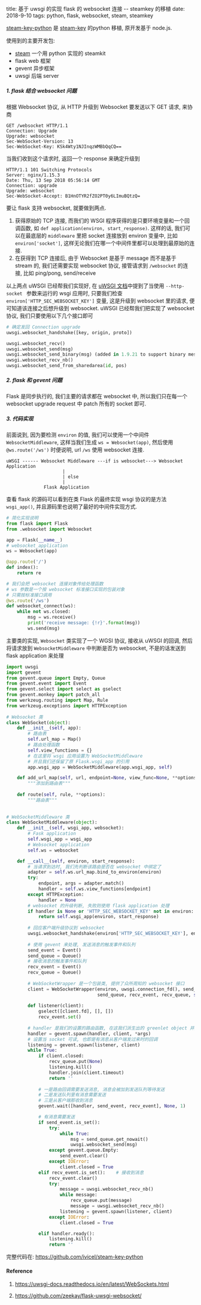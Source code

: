 title: 基于 uwsgi 的实现 flask 的 websocket 连接 -- steamkey 的移植
date: 2018-9-10
tags: python, flask, websocket, steam, steamkey



[steam-key-python](https://github.com/ivicel/steam-key-python) 是 [steam-key](https://github.com/zyfworks/steam-key) 的python 移植, 原开发基于 node.js.

使用到的主要开发包:

* [steam](https://github.com/ValvePython/steam) 一个用 python 实现的 steamkit
* flask web 框架
* gevent 异步框架
* uwsgi 后端 server

##### 1. flask 结合 websocket 问题

 根据 Websocket 协议, 从 HTTP 升级到 Websocket 要发送以下 GET 请求, 来协商

```
GET /websocket HTTP/1.1
Connection: Upgrade
Upgrade: websocket
Sec-WebSocket-Version: 13
Sec-WebSocket-Key: KSk4Wty1NJInqzWMBbQqCQ==
```

当我们收到这个请求时, 返回一个 response 来确定升级到

```
HTTP/1.1 101 Switching Protocols
Server: nginx/1.15.3
Date: Thu, 13 Sep 2018 05:56:14 GMT
Connection: upgrade
Upgrade: websocket
Sec-WebSocket-Accept: B1HnOTYR2fZO2PT0y6LImuBQtzQ=
```

要让 flask 支持 websocket, 就要做到两点.

1. 获得原始的 TCP 连接, 而我们的 WSGI 程序获得的是只要环境变量和一个回调函数, 如 `def application(environ, start_response)`. 这样的话, 我们可以在最底层的 `middleware` 里把 socket 连接放到 environ 变量中, 比如 `environ['socket']`, 这样无论我们在哪一个中间件里都可以处理到最原始的连接. 
2. 在获得到 TCP 连接后, 由于 Websocket 是基于 message 而不是基于 stream 的, 我们还需要实现 websocket 协议, 接管请求到 `/websocket` 的连接, 比如 ping/pong, send/receive

以上两点 uWSGI 已经帮我们实现好, 在 [uWSGI 文档](https://uwsgi-docs.readthedocs.io/en/latest/WebSockets.html)中提到了当使用 `--http-socket ` 参数来运行的 wsgi 应用时, 只要我们检查 `environ['HTTP_SEC_WEBSOCKET_KEY']` 变量, 这是升级到 websocket 里的请求, 便可知道该连接之后想升级到 websocket. uWSGI 已经帮我们把实现了 websocket 协议, 我们只要使用以下几个接口即可

```python
# 确定发回 Connection upgrade
uwsgi.websocket_handshake([key, origin, proto])

uwsgi.websocket_recv()
uwsgi.websocket_send(msg)
uwsgi.websocket_send_binary(msg) (added in 1.9.21 to support binary messages)
uwsgi.websocket_recv_nb()
uwsgi.websocket_send_from_sharedarea(id, pos) 
```

##### 2. flask 和 gevent 问题

Flask 是同步执行的, 我们主要的请求都在 websocket 中, 所以我们只在每一个 websocket upgrade request 中 patch 所有的 socket 即可. 



##### 3. 代码实现

前面说到, 因为要检测 `environ` 的值, 我们可以使用一个中间件 `WebsocketMiddleware`, 这样当我们生成 `ws = Websocket(app)`, 然后使用 `@ws.route('/ws')` 时便说明, url `/ws` 使用 websocket 连接.

```
uWSGI ------ Websocket Middleware ---if is websocket---> Websocket Application 
					 |
                     | else
                     |
              Flask Application
```

查看 flask 的源码可以看到在类 Flask 的最终实现 wsgi 协议的是方法 `wsgi_app()`, 并且源码里也说明了最好的中间件实现方式. 

```python
# 简化实现说明
from flask import Flask
from .websocket import Websocket

app = Flask(__name__)
# websocket_application
ws = Websocket(app)

@app.route('/')
def index():
    return re

# 我们会把 websocket 连接对象传给处理函数
# ws 参数是一个按 websocket 标准接口实现的包装对象
# 只需按标准接口调用
@ws.route('/ws')
def websocket_connect(ws):
    while not ws.closed:
        msg = ws.receive()
        print('receive message: {!r}'.format(msg))
        ws.send(msg)

```

主要类的实现, `Websocket` 类实现了一个 WGSI 协议, 接收从 uWSGI 的回调, 然后将请求放到 `WebsocketMiddleware` 中判断是否为 websocket, 不是的话发送到 flask application 来处理

```python
import uwsgi
import gevent
from gevent.queue import Empty, Queue
from gevent.event import Event
from gevent.select import select as gselect
from gevent.monkey import patch_all
from werkzeug.routing import Map, Rule
from werkzeug.exceptions import HTTPException
        
# Websocket 类
class WebSocket(object):
    def __init__(self, app):
        # 路由表
        self.url_map = Map()
        # 路由处理函数
        self.view_functions = {}
        # 在这里将 wsgi 应用设置为 WebSocketMiddleware
        # 并且我们还保留了原 Flask.wsgi_app 的引用
        app.wsgi_app = WebSocketMiddleware(app.wsgi_app, self)

    def add_url_map(self, url, endpoint=None, view_func=None, **options):
        """添加到路由表"""
	
    def route(self, rule, **options):
        """路由表"""
        
        
# WebSocketMiddleware 类
class WebSocketMiddleware(object):
    def __init__(self, wsgi_app, websocket):
        # Fask application
        self.wsgi_app = wsgi_app
        # Websocket application
        self.ws = websocket

    def __call__(self, environ, start_response):
        # 当请求到达时, 我们先判断该路由是否在 websocket 中绑定了
        adapter = self.ws.url_map.bind_to_environ(environ)
        try:
            endpoint, args = adapter.match()
            handler = self.ws.view_functions[endpoint]
        except HTTPException:
            handler = None
		# websocket 的升级判断, 失败则使用 flask application 处理
        if handler is None or 'HTTP_SEC_WEBSOCKET_KEY' not in environ:    
            return self.wsgi_app(environ, start_response)
        
		# 回应客户端升级协议到 websocket
        uwsgi.websocket_handshake(environ['HTTP_SEC_WEBSOCKET_KEY'], environ.get('HTTP_ORIGIN', ''))
		
        # 使用 gevent 来处理, 发送消息的触发事件和队列
        send_event = Event()
        send_queue = Queue()
		# 接收消息的触发事件和队列
        recv_event = Event()
        recv_queue = Queue()
        
		# WebSocketWrapper 是一个包装类, 提供了众所周知的 websocket 接口
        client = WebSocketWrapper(environ, uwsgi.connection_fd(), send_event,
                                  send_queue, recv_event, recv_queue, self.ws.timeout)
		
        def listener(client):
            gselect([client.fd], [], [])
            recv_event.set()
            
		# handler 是我们的设置的路由函数, 在这我们派生出的 greenlet object 并把 weboscket wrapper 传给它
        handler = gevent.spawn(handler, client, *args)
        # 设置当 socket 可读, 也即是有消息从客户端发过来时的回调
        listening = gevent.spawn(listener, client)
        while True:
            if client.closed:
                recv_queue.put(None)
                listening.kill()
                handler.join(client.timeout)
                return ''
            
			# 一是路由回调需要发送消息, 消息会被加到发送队列等待发送
            # 二是发送队列里有消息需要发送
            # 三是从客户端那收到消息
            gevent.wait([handler, send_event, recv_event], None, 1)

            # 有消息需要发送
            if send_event.is_set():
                try:
                    while True:
                        msg = send_queue.get_nowait()
                        uwsgi.websocket_send(msg)
                except gevent.queue.Empty:
                    send_event.clear()
                except IOError:
                    client.closed = True
            elif recv_event.is_set():    # 接收到消息
                recv_event.clear()
                try:
                    message = uwsgi.websocket_recv_nb()
                    while message:
                        recv_queue.put(message)
                        message = uwsgi.websocket_recv_nb()
                    listening = gevent.spawn(listener, client)
                except IOError:
                    client.closed = True

            elif handler.ready():
                listening.kill()
                return ''
```



完整代码在: https://github.com/ivicel/steam-key-python



#### Reference

1. https://uwsgi-docs.readthedocs.io/en/latest/WebSockets.html

2. https://github.com/zeekay/flask-uwsgi-websocket/